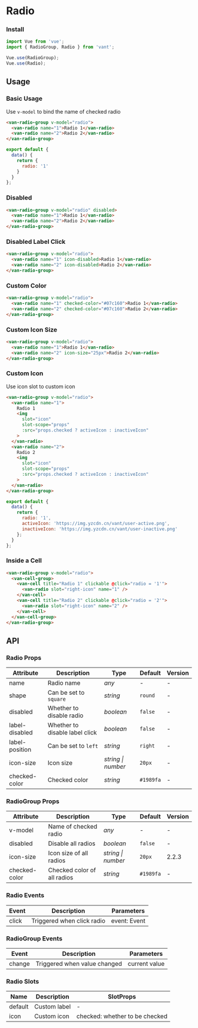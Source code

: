 # Radio

### Install

``` javascript
import Vue from 'vue';
import { RadioGroup, Radio } from 'vant';

Vue.use(RadioGroup);
Vue.use(Radio);
```

## Usage

### Basic Usage

Use `v-model` to bind the name of checked radio

```html
<van-radio-group v-model="radio">
  <van-radio name="1">Radio 1</van-radio>
  <van-radio name="2">Radio 2</van-radio>
</van-radio-group>
```

```javascript
export default {
  data() {
    return {
      radio: '1'
    }
  }
};
```

### Disabled

```html
<van-radio-group v-model="radio" disabled>
  <van-radio name="1">Radio 1</van-radio>
  <van-radio name="2">Radio 2</van-radio>
</van-radio-group>
```

### Disabled Label Click

```html
<van-radio-group v-model="radio">
  <van-radio name="1" icon-disabled>Radio 1</van-radio>
  <van-radio name="2" icon-disabled>Radio 2</van-radio>
</van-radio-group>
```

### Custom Color

```html
<van-radio-group v-model="radio">
  <van-radio name="1" checked-color="#07c160">Radio 1</van-radio>
  <van-radio name="2" checked-color="#07c160">Radio 2</van-radio>
</van-radio-group>
```

### Custom Icon Size

```html
<van-radio-group v-model="radio">
  <van-radio name="1">Radio 1</van-radio>
  <van-radio name="2" icon-size="25px">Radio 2</van-radio>
</van-radio-group>
```

### Custom Icon

Use icon slot to custom icon

```html
<van-radio-group v-model="radio">
  <van-radio name="1">
    Radio 1
    <img
      slot="icon"
      slot-scope="props"
      :src="props.checked ? activeIcon : inactiveIcon"
    >
  </van-radio>
  <van-radio name="2">
    Radio 2
    <img
      slot="icon"
      slot-scope="props"
      :src="props.checked ? activeIcon : inactiveIcon"
    >
  </van-radio>
</van-radio-group>
```

```js
export default {
  data() {
    return {
      radio: '1',
      activeIcon: 'https://img.yzcdn.cn/vant/user-active.png',
      inactiveIcon: 'https://img.yzcdn.cn/vant/user-inactive.png'
    };
  }
};
```

### Inside a Cell

```html
<van-radio-group v-model="radio">
  <van-cell-group>
    <van-cell title="Radio 1" clickable @click="radio = '1'">
      <van-radio slot="right-icon" name="1" />
    </van-cell>
    <van-cell title="Radio 2" clickable @click="radio = '2'">
      <van-radio slot="right-icon" name="2" />
    </van-cell>
  </van-cell-group>
</van-radio-group>
```

## API

### Radio Props

| Attribute | Description | Type | Default | Version |
|------|------|------|------|------|
| name | Radio name | *any* | - | - |
| shape | Can be set to `square` | *string* | `round` | - |
| disabled | Whether to disable radio | *boolean* | `false` | - |
| label-disabled | Whether to disable label click | *boolean* | `false` | - |
| label-position | Can be set to `left` | *string* | `right` | - |
| icon-size | Icon size | *string \| number* | `20px` | - |
| checked-color | Checked color | *string* | `#1989fa` | - | - |

### RadioGroup Props

| Attribute | Description | Type | Default | Version |
|------|------|------|------|------|
| v-model | Name of checked radio | *any* | - | - |
| disabled | Disable all radios | *boolean* | `false` | - |
| icon-size | Icon size of all radios | *string \| number* | `20px` | 2.2.3 |
| checked-color | Checked color of all radios | *string* | `#1989fa` | - | 2.2.3 |

### Radio Events

| Event | Description | Parameters |
|------|------|------|
| click | Triggered when click radio | event: Event |

### RadioGroup Events

| Event | Description | Parameters |
|------|------|------|
| change | Triggered when value changed | current value |

### Radio Slots

| Name | Description | SlotProps |
|------|------|------|
| default | Custom label | - |
| icon | Custom icon | checked: whether to be checked |
